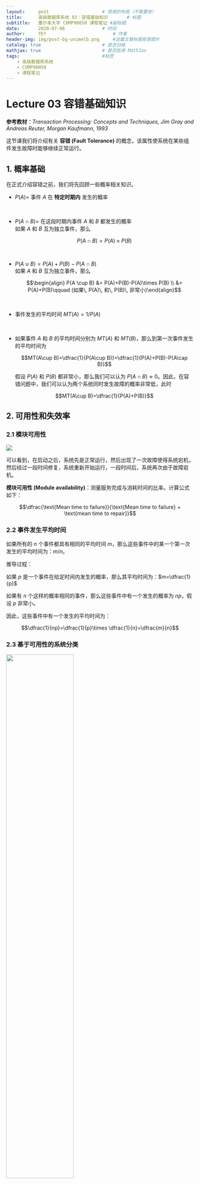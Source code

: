 ```yaml
---
layout:     post   				    # 使用的布局（不需要改）
title:      高级数据库系统 03：容错基础知识   	# 标题 
subtitle:   墨尔本大学 COMP90050 课程笔记 #副标题
date:       2020-07-08				# 时间
author:     YEY 						# 作者
header-img: img/post-bg-unimelb.png 	#这篇文章标题背景图片
catalog: true 						# 是否归档
mathjax: true                       # 是否启用 MathJax
tags:								#标签
    - 高级数据库系统
    - COMP90050
    - 课程笔记
---
```


# Lecture 03 容错基础知识

**参考教材**：*Transaction Processing: Concepts and Techniques, Jim Gray and Andreas Reuter, Morgan Kaufmann, 1993*

这节课我们将介绍有关 **容错 (Fault Tolerance)** 的概念，该属性使系统在某些组件发生故障时能够继续正常运行。

## 1. 概率基础
在正式介绍容错之前，我们将先回顾一些概率相关知识。

* $P(A)=$ 事件 $A$ 在 **特定时期内** 发生的概率
  
  <br>

* $P(A \cap B)=$ 在这段时期内事件 $A$ 和 $B$ 都发生的概率  
  如果 $A$ 和 $B$ 互为独立事件，那么
  
  $$P(A \cap B)=P(A)\times P(B)$$

  <br>

* $P(A \cup B)= P(A) + P(B) - P(A\cap B)$  
  如果 $A$ 和 $B$ 互为独立事件，那么
  
  $$\begin{align} P(A \cup B) &= P(A)+P(B)-P(A)\times P(B) \\
  &= P(A)+P(B)\qquad  (如果\, P(A)\, 和\, P(B)\, 非常小)\end{align}$$

  <br>

* 事件发生的平均时间 $MT(A)=1/P(A)$
  
  <br>

* 如果事件 $A$ 和 $B$ 的平均时间分别为 $MT(A)$ 和 $MT(B)$，那么到第一次事件发生的平均时间为

  $$MT(A\cup B)=\dfrac{1}{P(A\cup B)}=\dfrac{1}{P(A)+P(B)-P(A\cap B)}$$

  假设 $P(A)$ 和 $P(B)$ 都非常小，那么我们可以认为 $P(A\cap B)\approx 0$。因此，在容错问题中，我们可以认为两个系统同时发生故障的概率非常低，此时

  $$MT(A\cup B)=\dfrac{1}{P(A)+P(B)}$$

## 2. 可用性和失效率
### 2.1 模块可用性

<img src="http://andy-blog.oss-cn-beijing.aliyuncs.com/blog/2020-07-21-WX20200721-194103%402x.png">

可以看到，在启动之后，系统先是正常运行，然后出现了一次故障使得系统宕机，然后经过一段时间修复，系统重新开始运行，一段时间后，系统再次由于故障宕机。

**模块可用性 (Module availability)**：测量服务完成与消耗时间的比率。计算公式如下：

$$\dfrac{\text{Mean time to failure}}{\text{Mean time to failure} + \text{mean time to repair}}$$

### 2.2 事件发生平均时间

如果所有的 $n$ 个事件都具有相同的平均时间 $m$，那么这些事件中的某一个第一次发生的平均时间为：$m/n$。

推导过程：

如果 $p$ 是一个事件在给定时间内发生的概率，那么其平均时间为：$m=\dfrac{1}{p}$

如果有 $n$ 个这样的概率相同的事件，那么这些事件中有一个发生的概率为 $np$，假设 $p$ 非常小。

因此，这些事件中有一个发生的平均时间为：

$$\dfrac{1}{np}=\dfrac{1}{p}\times \dfrac{1}{n}=\dfrac{m}{n}$$

### 2.3 基于可用性的系统分类

<img src="http://andy-blog.oss-cn-beijing.aliyuncs.com/blog/2020-07-21-WX20200721-214046%402x.png" width="60%">

对于一个不具备容错性的系统，如果我们不采取任何措施来管理系统从崩溃中恢复或者保证在某些组件崩溃时数据仍然可用，那么该系统不可用的期望时间约为 37 年。而如果我们采取一些管理措施，那么这段时间将大大缩短。对于一个具备容错管理的系统，其期望宕机时间约为 1 小时。而对于可用性要求非常高的系统，其期望宕机时间仍然在 3 秒左右。根据不同系统的可用性和管理方式，可以将它们分为 7 个级别：完全无管理系统为 1 级，追求极端可用性系统为 7 级。

### 2.4 影响系统可用性的因素

* 环境方面：诸如冷却、电源、天气、数据通信线路、火灾、地震、海啸、战争、人为破坏等
* 操作方面：系统管理、系统配置和系统操作程序
* 维护：定期维护的程序、定期更换硬件
* 硬件：设备、冷却
* 软件：程序
* 流程：罢工、宕机管理决策
* 内战

### 2.5 失效率

**浴缸失效率曲线**

<img src="http://andy-blog.oss-cn-beijing.aliyuncs.com/blog/2020-07-21-WX20200721-214708%402x.png" width="75%">

上图展示了大部分系统所遵循的浴缸失效率曲线。假设现在有一个正在运行的系统，其初始的失效率将较高，因为在初始阶段，可能有些硬件会失效，而当我们替换掉这些失效的硬件时，随着运行时间增加，失效率将逐渐下降。然后，经过某个时间点后，随着系统运行时间进一步增加，由于硬件过热或者一些其他原因，失效率又会逐渐上升。

**失效频率 vs. 持续时间**

<img src="http://andy-blog.oss-cn-beijing.aliyuncs.com/blog/2020-07-21-WX20200721-214911%402x.png" width="75%">

如果我们绘制出失效次数和持续时间二者之间的关系，一些小的失效问题的持续时间较短，可能只需要 1 个小时就能恢复正常，这类事件发生次数通常较高；而某些失效的修复时间可能需要 10 个小时以上，这类失效的发生率通常较低。

### 2.6 磁盘失效率

<img src="http://andy-blog.oss-cn-beijing.aliyuncs.com/blog/2020-07-22-WX20200722-135004%402x.png" width="70%">

这里是一个磁盘失效率的例子。可以看到：软数据读取错误的 MTTF 约为 1 小时，无其他不良影响，恢复方式为重新尝试；可屏蔽的硬数据读取错误的 MTTF 约为 3 天，导致后果是重新映射到新的扇区，重写正确数据，恢复方式为 ECC (纠错编码)；而导致设备需要修复的错误类型的 MTTF 约为 5 年，导致的结果为数据不可用，恢复方式为磁盘维修。

## 3. 投票 (Voting)
### 3.1 多数投票

现在，我们来看一个用于系统容错设计的基于多设备的简单策略：**投票 (Voting)**。

假设现在我们系统中有 3 台设备/模块，这被称为 **三工 (3-plex) 系统** (如果有 $n$ 台设备即为 n 工 ($n$-plex) 系统)。如果其中一个磁盘上的数据发生错误，这 3 台设备将进行投票，其中 2 台上数据可以正常工作，那么根据 **多数投票 (majority voting)** 结果，即使某个设备发生数据错误，系统仍然能够正常运行。

根据多数投票的不同考虑方式，可以分为两类：**Failvote (失败表决)** 和 **Failfast (失败即停)**。

* **Failvote**：在 **所有模块** 上实行多数表决。例如：对于 3-plex 系统，多数意味着 $2/3$；对于 5-plex 系统，多数意味着 $3/5$。

  Failvote 使用两个或多个模块并比较其输出。如果没有多数输出达成一致，则停止。尽管包含重复 (一对) 模块的失败次数是单模块失败次数的两倍，但其提供了清晰的失败语义。

  * 通过三工化，系统的 MTTF 降至单个模块的为 $5/6 = 1/3 + 1/2 = 0.83$
  
    令 $M$ 为单个模块的 MTTF。三工系统中的任意一个模块的 MTTF 均为 $M/3$，然后，两个工作模块中的任意一个模块的 MTTF 为 $M/2$。整个系统总的 MMTF 为：

    $$M \times(1/3 + 1/2)= 0.83M$$

* **Failfast (voting)**：此方案类似于 Failvote，区别在于 Failfast 系统会先检测哪些模块可用，然后在这些 **可用模块** 上实行多数表决。例如：对于 5-plex 系统，如果其中 2 个模块失效，这种情况下，系统的多数表决只需要剩下 3 个可用模块中的 2 个达成一致即可。

  * 对于一个 10-plex Failfast 系统，直到其中 9 个模块都发生故障之前，它都将继续运行；而对于同样模块数的 Failvote 系统，当 5 个模块出现故障时，系统将停止运行。

  * Failfast 系统的可用性要优于 Failvote 系统 (因为在没有多数同意的情况下，后者将停止运行)。

**例子**：考虑一个多模块的 Failvote 系统，其中每个模块的 MTTF 为 $10$ 年，包括软故障。

* 对于一个双工 (Duplex) 系统：$MTTF = 10/2 = 5$ 年。

* 对于一个三工 (Triplex) 系统：$MTTF = 10/3$ (第一次故障) $+ 10/2$ (第二次故障) $= 8.3$ 年。

* 如果三工系统可以屏蔽所有瞬态/软故障，并且硬故障的 MTTF 为 $100$ 年，则系统的 MTTF 为:

  $$100 \times（1/3 + 1/2）= 83.7 \text{ 年}$$

总体来看，多数表决策略提高了系统容错，但是和单模块系统相比，多模块系统的 MTTF 降低了。
  
### 3.2 Failvote 策略

Failvote 需要 **全部设备中的多数** 同意才能接受某项操作 (例如：读/写)

* 在三工系统中，我们有 3 台设备，我们至少需要其中 2 台设备同意才能继续进行操作。如果设备无法正常工作，并且我们没有多数表决，那么系统将停止。

* 方案 A：所有设备的都工作，所有设备都同意，那么接受操作（$3/3$ 同意）

* 方案 B：其中两台设备正常工作，并且这两台设备都同意，那么接受操作（$2/3$ 同意）

* 方案 C：其中两台设备正常工作，但这两台设备都不同意，那么不接受该操作，因为同意占比没有达到 $2/3$。

* 如果我们有 10 台设备，那么需要其中 6 台能够工作并就该决定达成共识，才能够继续运行。而当第 5 台设备失效时，系统将停止，因为剩余的能够进行同意表决的工作设备不足 6 台。

### 3.3 Failfast 策略

在 Failfast 中，我们只关心 **工作设备中的多数** 表决。我们假设我们能够知道哪些设备正在工作，因此，我们可以继续进行操作，直到只剩下 2 个工作设备为止，此时如果双方都同意，那么可以继续采取行动，但是如果二者表决结果不同，则系统将停止。

对于一个 10-plex 的 Failfast 系统：

* 0 台设备有故障，我们有 10 台设备在工作，至少需要 6 台同意才能接受操作
* 1 台设备有故障，我们有 9 台设备在工作，至少需要 5 台同意才能接受操作
* 2 台设备有故障，我们有 8 台设备在工作，至少需要 5 台同意才能接受操作
* 3 台设备有故障，我们有 7 台设备在工作，至少需要 4 台同意才能接受操作
* 4 台设备有故障，我们有 6 台设备在工作，至少需要 4 台同意才能接受操作
* 5 台设备有故障，我们有 5 台设备在工作，至少需要 3 台同意才能接受操作
* 6 台设备有故障，我们有 4 台设备在工作，至少需要 3 台同意才能接受操作
* 7 台设备有故障，我们有 3 台设备在工作，至少需要 2 台同意才能接受操作
* 8 台设备有故障，我们有 2 台设备在工作，那么需要这 2 台都同意才能接受操作
* 9 台设备有故障，我们有 1 台设备在工作，那么系统将停止，因为没有可用的多数表决

### 3.4 相关概率

**N-plex 修复**：在这种配置下，设备故障一旦被检测到，其修复的平均时间为 **MTTR (平均修复时间)**。有时 MTTR 只是需要更换设备的时间。

<IMG SRC="http://andy-blog.oss-cn-beijing.aliyuncs.com/blog/2020-07-25-WX20200725-160344%402x.png" width="80%">

最新磁盘设备的典型值：

* $MTTR =$ 几小时 (假设我们有备用磁盘) 到 1 天
* $MTTF =$ 750000 小时 (大约 86 年)

系统中单个模块/设备不可用的概率为：

$$P_1 = \dfrac{MTTR}{MTTF + MTTR}\cong \dfrac{MTTR}{MTTF} \quad (\text{如果}\; MTTF \gg MTTR)$$

系统中 ($n-1$) 个模块不可用的概率为：

$$P_{n-1}=\left(\dfrac{MTTR}{MTTF}\right)^{n-1}$$

系统中单个模块/设备失效的概率为：

$$P_f = \dfrac{1}{MTTF}$$

对于一个多模块系统，如果其中一个模块失效了，整体系统仍然可能是可用的，例如：在 RAID 6 中，我们有多个磁盘，即使其中某个磁出现故障，我们仍然可以通过其余磁盘上的数据和校验位进行数据恢复，使得系统继续运行。

系统由于特定的第 $i$ 个模块失效而最终发生故障的概率为：

$$P_f \cdot P_{n-1}= \left(\dfrac{1}{MTTF}\right) \cdot \left(\dfrac{MTTR}{MTTF}\right)^{n-1}$$

一个 n-plex 的 Failfast 系统失效的概率为：

$$P_{n-plex} = \left(\dfrac{n}{MTTF}\right) \cdot \left(\dfrac{MTTR}{MTTF}\right)^{n-1}$$

一个 n-plex 的 Failfast 系统的 MTTF 为：

$$MTTF_n = \left(\dfrac{MTTF}{n}\right) \cdot \left(\dfrac{MTTF}{MTTR}\right)^{(n-1)}$$

## 4. Old-New Master

我们已经介绍了基于 Voting 的容错技术，现在我们来学习另外一种容错技术：old-new master。这种方法很简单，但是在大部分数据库系统中很少应用。

* 将要执行的所有更新 (事务) 记录在单独的文件 (稳定存储) 中
* 在晚上 (通常) 使用旧 (前一天) 的母版和批量更新 (事务) 生成一个单独的新 (第二天) 母版。

<img src="http://andy-blog.oss-cn-beijing.aliyuncs.com/blog/2020-07-26-WX20200726-154416%402x.png" width="70%">

假设现在有一个银行系统，我们有一个 master 文件 (实际上它不是单个文件，而是一个文件集合)，其中包含了所有我们需要的数据值，例如：账户名称、ID、余额等等。对于所有这些信息，有一些相应的事务/操作请求，例如：从一个银行账户转账到另一个账户。所有这些事务/操作相关信息都被存储在一个稳定存储 (stable storage) 中。然后，在某个事务发生率较低的时段 (例如：每天晚上)，我们将创建一个新的 master 文件，其中包含了旧的 master 文件在经过事务/操作更新之后的信息 (例如：从账户 A 转账 100 美元到账户 B 之后， 两个账户余额将更新)。然后这个新的 master 文件将继续在系统中工作。这些事务/操作处理的过程是离线的，所以当出现任何问题时，我们并不知道发生了什么，直到第二天这些事务/操作实际上被完成之后。

这种更新模型为我们提供了容错能力，因为只要我们有旧的 master 文件和要执行的事务，我们就总是可以在第二天产生新的 master 文件。

但是，这种模式的问题是：它不是在线处理，如果事务失败，要等到第二天才会通知客户。

## 5. 软件可靠性

软件可靠性和硬件可靠性之间的主要区别：

* 硬件可靠性要求容忍 **组件** 故障。
* 软件可靠性要求容忍 **设计和编码** 错误。
* 硬件和软件之间的区别越来越小，因为大多数硬件单元都具有大量的软件组件。这些系统通常称为 **嵌入式系统 (embedded systems)**。

### 5.1 N 版本程序设计

**N 版本程序设计 (N-version programming)**：为程序设计 $n$ 个版本，仔细地测试每个版本，然后并行地运行所有 $n$ 个版本的程序，选择 $n$ 个结果中占大多数的作为最终结果，利用这种设计差异就能够屏蔽许多故障。

* 使用 n 个并行运行的程序，对每个答案进行多数表决
* 优点是设计和编码的多样性可以屏蔽许多故障

### 5.2 事务

**事务 (Transactions)**：把每个程序当成一个具有一致性检查的 ACID 状态转换来写。事务的最后，如果一致性检查不满足，终止事务并重新开始。第二次重新运行事务就会工作起来。

* 每个程序都被编写为带有一致性检查的 ACID 状态事务。
* 在没有适当恢复 (修复) 的情况下重新启动应用程序会使系统非常不可靠。
* 甚至一个事务处理系统也无法容忍应用程序错误。
* **Bohrbug**：以物理学家 Niels Bohr 命名，这些是确定性的 bug，相对容易处理。
* **Heisenbug**：以物理学家 Werner Heisenberg 命名，这些 bug 是偶然出现的瞬时 (非确定性) 软件错误，通常与负载条件和定时 (竞争条件) 有关。

### 5.3 故障

设计容错程序需要一个模型，模型包括三种实体类型：**进程**、**消息** 和 **存储**。每个实体有期望行为集合和故障行为集合。

故障行为可以分为 **预期故障 (设计中可容错的故障)** 和 **非预期故障 (设计中不可容错的故障)**。其中，非预期故障可以描述为稠密故障和拜占庭式故障。

* **稠密故障 (Dense Faults)**：算法是 $n$ 容错，系统在一段时间内最多可以容忍 $n$ 个故障。如果故障数超过 $n$，则系统可能会中断服务。

* **拜占庭式故障 (Byzantine Faults)**：这类故障不是模型的一部分，并且在设计时没有考虑到容忍此类故障。例如：设计模型时一般不考虑诸如地震之类的环境问题。

### 5.4 如何提高软件可靠性

**数据定期传输 (Periodic Transfer of data)**：建立进程对。一个名为 **主进程 (Primary Process)** 的进程将完成所有工作，直到其失败。然后，另一个进程，称为 **备份进程 (Backup Process)**，将接管主进程的工作，继续计算。为了做到这一点，主进程需要周期性地发送消息给后备进程，表明自己还处于活动状态，并且还需要将其状态传输给后备进程。如果后备进程在两个消息周期中没有从主进程接收到该消息，它就假设主进程已经失败，并且接管主进程的工作，接管分为以下三种形式：

* **检查点重启 (Checkpoint-restart)**：主进程将自己的状态记录在一个双工存储模块上。在接管时，后备进程从双工存储中读取主进程状态，然后恢复应用程序。

* **检查点消息 (Checkpoint messages)**：主进程将其状态更改作为消息发送给后备进程。 接管时，备份将从最近的检查点消息中获取其当前状态。

* **持久进程 (Persistent)**：后备进程以空状态重新启动，并允许事务处理机制清除所有尚未提交的事务。这是大部分数据库系统所采用的方法。

**高可用存储 (Highly available storage)**

* 写入多个存储模块
* 具有某种校验和，以确保以很高的概率正确读取数据
* 磁盘镜像就是一个例子
* 阴影化是另一种镜像技术，允许原子写操作

**高可用进程 (Highly available Processes)**

* 进程配对
* 基于事务的重启
* 检查点重启

## 6. 如何提高通信可靠性

我们已经介绍了如何提高硬件和软件的容错机制，现在我们将介绍有关通信的容错机制。除了前面提到的备份进程中的消息传递之外，不同系统之间还存在一些其他类型的消息传递，例如：分布式系统。

通常，存在两种类型的消息：**发送消息 (messages sent)** 和 **接收消息 (messages received)**。然后，为了提升通信可靠性，我们还引入了另一种消息类型：**确认消息 (acknowledge messages)**。

假设现在我们有一个分布式系统，它包含两个子系统：

<img src="http://andy-blog.oss-cn-beijing.aliyuncs.com/blog/2020-08-07-WX20200807-184118%402x.png" width="80%">

其中：

* **Out** $=$ number of messages sent
* **In** $=$ number of messages received
* **Ack** $=$ number of acknowledgements

现在，右侧子系统往左侧子系统发送了一条消息。可以看到右侧子系统中 **Out** 数量从之前的 $6$ 增加到了 $7$，然后，消息 $7$ 被传递给左侧子系统：

<img src="http://andy-blog.oss-cn-beijing.aliyuncs.com/blog/2020-08-07-WX20200807-184348%402x.png" width="60%">

如果左侧子系统成功接收到该消息，那么，其中的 **In** 数量将从之前的 $6$ 增加到 $7$。而由于成功接收，左侧子系统将发送一条确认消息给右侧子系统，告知其消息 $7$ 已经收到：

<img src="http://andy-blog.oss-cn-beijing.aliyuncs.com/blog/2020-08-07-WX20200807-185821%402x.png" width="60%">

而在右侧子系统接收到左侧子系统发送过来的确认消息后，其 **Ack** 数量将从之前的 $6$ 增加到 $7$。当整个过程完成之后，最初的消息发送方将知道消息已经成功送达：

<img src="http://andy-blog.oss-cn-beijing.aliyuncs.com/blog/2020-08-07-WX20200807-190119%402x.png" width="60%">

这些通信信息可能需要存储在一些诸如硬盘之类的稳定存储中。例如：为了确保后备进程能够正确运行，进程之间的通信信息需要保存在稳定存储中，我们来看一下这个过程是如何完成的。首先，为后备进程创建一个检查点，因此，它可以从该检查点状态开始接管主进程：

<img src="http://andy-blog.oss-cn-beijing.aliyuncs.com/blog/2020-08-07-WX20200807-201709%402x.png" width="80%">

当右侧子系统发送消息时，需要对应的存储来记录该事务消息及其对应 ID：

<img src="http://andy-blog.oss-cn-beijing.aliyuncs.com/blog/2020-08-07-WX20200807-202342%402x.png" width="80%">

然后，消息将被发送：

<img src="http://andy-blog.oss-cn-beijing.aliyuncs.com/blog/2020-08-07-WX20200807-202629%402x.png" width="80%">

当左侧子系统接收该消息时，同样，在其对应存储中对该消息及其 ID 进行记录：

<img src="http://andy-blog.oss-cn-beijing.aliyuncs.com/blog/2020-08-07-WX20200807-203416%402x.png" width="80%">

然后，接收方将发送确认信息给发送方：

<img src="http://andy-blog.oss-cn-beijing.aliyuncs.com/blog/2020-08-07-WX20200807-203551%402x.png" width="80%">

发送方接收确认信息并根据其 ID 更新 **Ack** 的值：

<img src="http://andy-blog.oss-cn-beijing.aliyuncs.com/blog/2020-08-07-WX20200807-203940%402x.png" width="80%">

最后，同步更新其稳定存储中的 **Ack** 的值：

<img src="http://andy-blog.oss-cn-beijing.aliyuncs.com/blog/2020-08-07-WX20200807-204617%402x.png" width="80%">

这两个稳定存储为每个对应的后备进程创建检查点，以确保接管正确。

## 7. 总结

提高系统的可靠性，具体性能方面涉及：

* 提高 CPU、内存和存储单元的硬件可靠性。这可以通过采用大量冗余实现，例如：N-plex 系统。
* 通过采用进程对或者基于事务的恢复，可以提高软件可靠性。
* 通信系统的可靠性不仅需要硬件冗余，而且还需要保证消息的发送和接收，这可以通过使用稳定存储，以及采用重传和重复确认机制实现：直到消息被传递和确认为止。

下节内容：面向事务的计算
